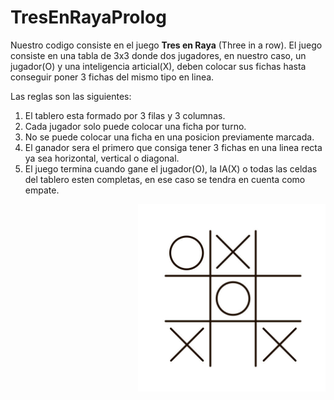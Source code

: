 # TresEnRayaProlog
Nuestro codigo consiste en el juego **Tres en Raya** (Three in a row). El juego consiste en una tabla de 3x3 donde dos jugadores, en nuestro caso, un jugador(O) y una inteligencia articial(X), deben colocar sus fichas hasta conseguir poner 3 fichas del mismo tipo en linea.

Las reglas son las siguientes:

<p>
  <ol align="left">
    <li>El tablero esta formado por 3 filas y 3 columnas.</li>
    <li>Cada jugador solo puede colocar una ficha por turno.</li>
    <li>No se puede colocar una ficha en una posicion previamente marcada. </li>
    <li>El ganador sera el primero que consiga tener 3 fichas en una linea recta ya sea horizontal, vertical o diagonal.</li>
    <li>El juego termina cuando gane el jugador(O), la IA(X) o todas las celdas del tablero esten completas, en ese caso se tendra en cuenta como empate.</li>
</ol>
  <img src="/Img/tablero.jpg" width="300" title="hover text" align="right">
</p>


